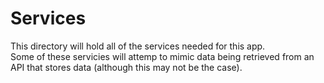 # Services

This directory will hold all of the services needed for this app.  
Some of these servicies will attemp to mimic data being retrieved from an API that stores data (although this may not be the case).